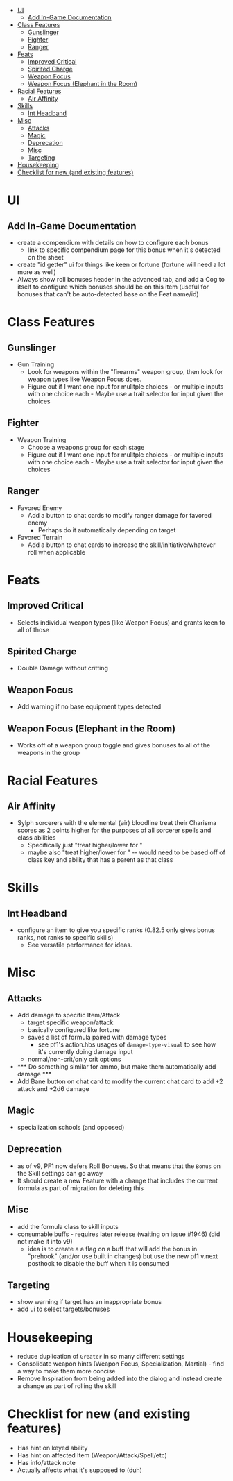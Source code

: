 

- [UI](#ui)
  - [Add In-Game Documentation](#add-in-game-documentation)
- [Class Features](#class-features)
  - [Gunslinger](#gunslinger)
  - [Fighter](#fighter)
  - [Ranger](#ranger)
- [Feats](#feats)
  - [Improved Critical](#improved-critical)
  - [Spirited Charge](#spirited-charge)
  - [Weapon Focus](#weapon-focus)
  - [Weapon Focus (Elephant in the Room)](#weapon-focus-elephant-in-the-room)
- [Racial Features](#racial-features)
  - [Air Affinity](#air-affinity)
- [Skills](#skills)
  - [Int Headband](#int-headband)
- [Misc](#misc)
  - [Attacks](#attacks)
  - [Magic](#magic)
  - [Deprecation](#deprecation)
  - [Misc](#misc-1)
  - [Targeting](#targeting)
- [Housekeeping](#housekeeping)
- [Checklist for new (and existing features)](#checklist-for-new-and-existing-features)

# UI
## Add In-Game Documentation
- create a compendium with details on how to configure each bonus
  - link to specific compendium page for this bonus when it's detected on the sheet
- create "id getter" ui for things like keen or fortune (fortune will need a lot more as well)
- Always show roll bonuses header in the advanced tab, and add a Cog to itself to configure which bonuses should be on this item (useful for bonuses that can't be auto-detected base on the Feat name/id)

# Class Features 
## Gunslinger
- Gun Training
  - Look for weapons within the "firearms" weapon group, then look for weapon types like Weapon Focus does.
  - Figure out if I want one input for mulitple choices - or multiple inputs with one choice each - Maybe use a trait selector for input given the choices
## Fighter
- Weapon Training
  - Choose a weapons group for each stage
  - Figure out if I want one input for mulitple choices - or multiple inputs with one choice each - Maybe use a trait selector for input given the choices
## Ranger
- Favored Enemy
  - Add a button to chat cards to modify ranger damage for favored enemy 
    - Perhaps do it automatically depending on target
- Favored Terrain
  - Add a button to chat cards to increase the skill/initiative/whatever roll when applicable

# Feats
## Improved Critical
- Selects individual weapon types (like Weapon Focus) and grants keen to all of those
## Spirited Charge
- Double Damage without critting
## Weapon Focus 
- Add warning if no base equipment types detected
## Weapon Focus (Elephant in the Room)
- Works off of a weapon group toggle and gives bonuses to all of the weapons in the group

# Racial Features
## Air Affinity
- Sylph sorcerers with the elemental (air) bloodline treat their Charisma scores as 2 points higher for the purposes of all sorcerer spells and class abilities
  - Specifically just "treat <ability score> higher/lower for <spell book>"
  - maybe also "treat <ability score> higher/lower for <class ability>" -- would need to be based off of class key and ability that has a parent as that class

# Skills
## Int Headband
- configure an item to give you specific ranks (0.82.5 only gives bonus ranks, not ranks to specific skills)
  - See versatile performance for ideas.

# Misc
## Attacks
- Add damage to specific Item/Attack
  - target specific weapon/attack
  - basically configured like fortune
  - saves a list of formula paired with damage types
    - see pf1's action.hbs usages of `damage-type-visual` to see how it's currently doing damage input
  - normal/non-crit/only crit options
- *** Do something similar for ammo, but make them automatically add damage ***
- Add Bane button on chat card to modify the current chat card to add +2 attack and +2d6 damage
## Magic
- specialization schools (and opposed)

## Deprecation
- as of v9, PF1 now defers Roll Bonuses. So that means that the `Bonus` on the Skill settings can go away
- It should create a new Feature with a change that includes the current formula as part of migration for deleting this

## Misc
- add the formula class to skill inputs
- consumable buffs - requires later release (waiting on issue #1946) (did not make it into v9)
  - idea is to create a a flag on a buff that will add the bonus in "prehook" (and/or use built in changes) but use the new pf1 v.next posthook to disable the buff when it is consumed

## Targeting
- show warning if target has an inappropriate bonus
- add ui to select targets/bonuses

# Housekeeping
- reduce duplication of `Greater` in so many different settings
- Consolidate weapon hints (Weapon Focus, Specialization, Martial) - find a way to make them more concise
- Remove Inspiration from being added into the dialog and instead create a change as part of rolling the skill

# Checklist for new (and existing features)
- Has hint on keyed ability
- Has hint on affected Item (Weapon/Attack/Spell/etc)
- Has info/attack note
- Actually affects what it's supposed to (duh)

